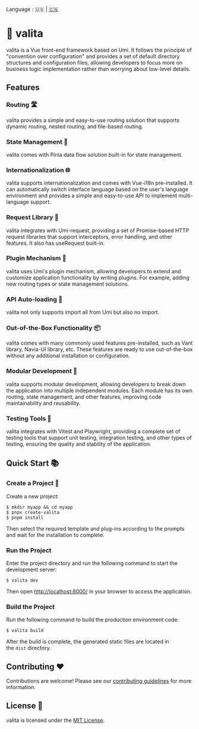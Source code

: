 Language : 🇺🇸 | [🇨🇳](./README.zh-CN.md)

# 🌟 valita

valita is a Vue front-end framework based on Umi. It follows the principle of "convention over configuration" and provides a set of default directory structures and configuration files, allowing developers to focus more on business logic implementation rather than worrying about low-level details.

## Features

### Routing 🛣️

valita provides a simple and easy-to-use routing solution that supports dynamic routing, nested routing, and file-based routing.

### State Management 🧬

valita comes with Pinia data flow solution built-in for state management.

### Internationalization 🌐

valita supports internationalization and comes with Vue-i18n pre-installed. It can automatically switch interface language based on the user's language environment and provides a simple and easy-to-use API to implement multi-language support.

### Request Library 📡

valita integrates with Umi-request, providing a set of Promise-based HTTP request libraries that support interceptors, error handling, and other features. It also has useRequest built-in.

### Plugin Mechanism 🧩

valita uses Umi's plugin mechanism, allowing developers to extend and customize application functionality by writing plugins. For example, adding new routing types or state management solutions.

### API Auto-loading 🤖

valita not only supports import all from Umi but also no import.

### Out-of-the-Box Functionality 📦

valita comes with many commonly used features pre-installed, such as Vant library, Navia-UI library, etc. These features are ready to use out-of-the-box without any additional installation or configuration.

### Modular Development 🧱

valita supports modular development, allowing developers to break down the application into multiple independent modules. Each module has its own routing, state management, and other features, improving code maintainability and reusability.

### Testing Tools 🧪

valita integrates with Vitest and Playwright, providing a complete set of testing tools that support unit testing, integration testing, and other types of testing, ensuring the quality and stability of the application.

## Quick Start 📚

### Create a Project 🚀

Create a new project:

```
$ mkdir myapp && cd myapp
$ pnpx create-valita
$ pnpm install
```

Then select the required template and plug-ins according to the prompts and wait for the installation to complete.

### Run the Project

Enter the project directory and run the following command to start the development server:

```
$ valita dev
```

Then open [http://localhost:8000/](http://localhost:8000/) in your browser to access the application.

### Build the Project

Run the following command to build the production environment code:

```
$ valita build
```

After the build is complete, the generated static files are located in the `dist` directory.

## Contributing ❤️

Contributions are welcome! Please see our [contributing guidelines](./CONTRIBUTING.md) for more information.

## License 📜

valita is licensed under the [MIT License](./LICENSE).